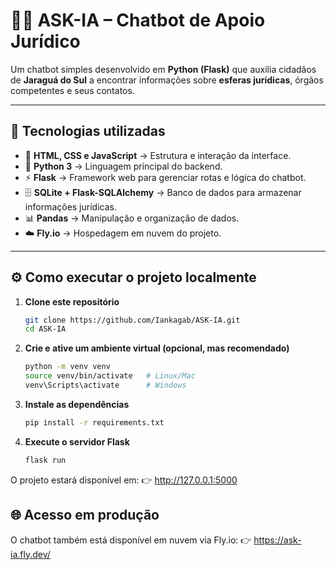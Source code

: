 # 🧑‍⚖️ ASK-IA – Chatbot de Apoio Jurídico  

Um chatbot simples desenvolvido em **Python (Flask)** que auxilia cidadãos de **Jaraguá do Sul** a encontrar informações sobre **esferas jurídicas**, órgãos competentes e seus contatos.  

---

## 🚀 Tecnologias utilizadas  

- 🎨 **HTML, CSS e JavaScript** → Estrutura e interação da interface.  
- 🐍 **Python 3** → Linguagem principal do backend.  
- ⚡ **Flask** → Framework web para gerenciar rotas e lógica do chatbot.  
- 🗄️ **SQLite + Flask-SQLAlchemy** → Banco de dados para armazenar informações jurídicas.  
- 📊 **Pandas** → Manipulação e organização de dados.  
- ☁️ **Fly.io** → Hospedagem em nuvem do projeto.  

---

## ⚙️ Como executar o projeto localmente  

1. **Clone este repositório**  
   ```bash
   git clone https://github.com/Iankagab/ASK-IA.git
   cd ASK-IA
   
2. **Crie e ative um ambiente virtual (opcional, mas recomendado)**
   ```bash
   python -m venv venv
   source venv/bin/activate   # Linux/Mac
   venv\Scripts\activate      # Windows
   
3. **Instale as dependências**
    ```bash
   pip install -r requirements.txt
    
4. **Execute o servidor Flask**
    ```bash
   flask run

O projeto estará disponível em:
👉 http://127.0.0.1:5000

## 🌐 Acesso em produção

O chatbot também está disponível em nuvem via Fly.io:
👉 https://ask-ia.fly.dev/
